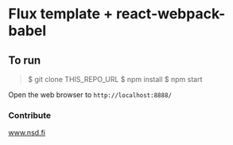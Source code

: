 # Flux template + react-webpack-babel

## To run

> $ git clone THIS_REPO_URL
> $ npm install
> $ npm start

Open the web browser to `http://localhost:8888/`

### Contribute
www.nsd.fi
